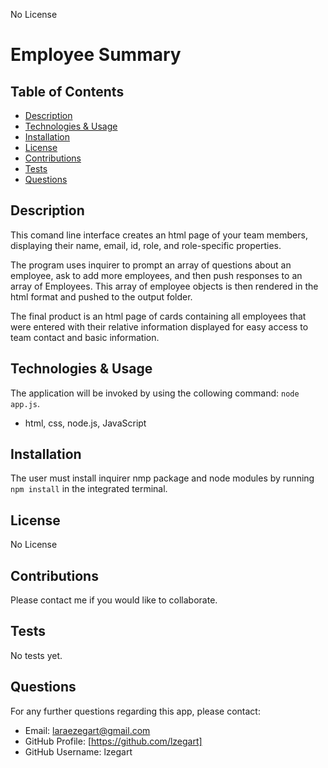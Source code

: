 
  No License 

  # Employee Summary

  ## Table of Contents
  * [Description](#description)
  * [Technologies & Usage](#technologies-&-usage) 
  * [Installation](#installation)
  * [License](#license)
  * [Contributions](#contributions)
  * [Tests](#tests)
  * [Questions](#questions)

  ## Description
  This comand line interface creates an html page of your team members, displaying their name, email, id, role, and role-specific properties.

  The program uses inquirer to prompt an array of questions about an employee, ask to add more employees, and then push responses to an array of Employees. This array of employee objects is then rendered in the html format and pushed to the output folder.

  The final product is an html page of cards containing all employees that were entered with their relative information displayed for easy access to team contact and basic information.

  ## Technologies & Usage
  The application will be invoked by using the collowing command: `node app.js`.
  *  html, css, node.js, JavaScript

  ## Installation
  The user must install inquirer nmp package and node modules by running `npm install` in the integrated terminal.

  ## License
  No License

  ## Contributions
  Please contact me if you would like to collaborate.

  ## Tests
  No tests yet.

  ## Questions
  For any further questions regarding this app, please contact:
  * Email: laraezegart@gmail.com
  * GitHub Profile: [https://github.com/lzegart]
  * GitHub Username: lzegart
  